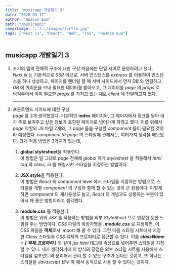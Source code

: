 ```yaml
---
title: "musicapp 개발일기 3"
date: "2020-03-17"
author: "HoJoon Eum"
path: "/musicapp3"
coverImage: "../../images/turtle.jpg"
tags: ["Next.js", "React", "Web", "CSS", "HoJoon Eum"]
---
```


## musicapp 개발일기 3

1. 초기의 앱의 전체적 구조에 대한 구상
   처음에는 단일 서버로 운영하려고 했다.
   _Next.js_ 는 기본적으로 _SSR_ 이므로, 서버 인스턴스를 _express_ 를 이용하여 인스턴스를 하나 생성하고, 페이지를 렌더링 할 때 서버 사이드에서 먼저 _DB_ 와 연결하고,
   _DB_ 에 쿼리문을 보내 필요한 데이터를 받아오고, 그 데이터를 _page_ 의 _props_ 로 넘겨주어서
   이미 필요한 _props_ 를 가지고 있는 채로 _client_ 에 전달하고자 했다.

   ***

2) 프론트엔드 사이드에 대한 구상  
   _page_ 를 2개 생각했었다. 기본적인 **index** 페이지와, 그 페이지에서 링크를 달아
   내가 주로 보여주고 싶은 정보가 포함된 페이지로 넘어가게 하려고 했다.
   이를 위해서 _page_ 역할의 JS 파일 2개와, 그 _page_ 들을 구성할 _component_ 들이 필요할 것이라 예상했다.
   _component_ 와 _page_ 의 스타일에 관해서는, 여러가지 생각을 해보았다.
   크게 적용 방법은 3가지가 있는데,

   1. **global stylesheet**을 적용한다.  
      이 방법은 말 그대로 _page_ 전체에 _global_ 하게 _stylesheet_ 을 적용해서
      _html tag_ 의 _class, id_ 를 매칭시켜 스타일을 지정하는 방법이다.

   2. **JSX style**을 적용한다.  
      이 방법은 _React_ 의 _component_ level 에서 스타일을 지정하는 방법으로,
      스타일을 개별 _component_ 의 구성과 함께 할 수 있는 것이 큰 장점이다. 이렇게 하면 _component_ 의 재사용성도 늘고, _React_ 의 개념과도 상통하는 부분이 있어서 꽤 좋은 방법이라고 생각했다.

   3. **module.css** 를 적용한다.  
      이 방법은 위의 _JSX_ 를 적용하는 방법을 외부 _StyleSheet_ 으로 연장한 듯한 느낌을 주는 방법이다. _CSS_ 파일의 확장자명을 **_.module.css_** 로 지정하면,
      이 _CSS_ 파일을 **객체**로서 import 해 올 수 있다. 그런 다음 스타일 시트에서 지정한 _Class_ 스타일을 _CSS_ 객체의 프로퍼티로 접근할 수 있다. 이를
      **_className = { 객체.프로퍼티 }_** 와 같이 _jsx html_ 태그에 속성으로 넣어주면 스타일을 지정할 수 있다. 내가 생각하기에 이 방식의 장점은 외부 스타일 시트를 사용해서 스타일을 컴포넌트와 분리해서 관리 할 수 있는 구조가 된다는 것이고, 또 하나는 스타일을 _Javascript 변수_ 화 해서 동적으로 사용 할 수 있다는 것이다.
